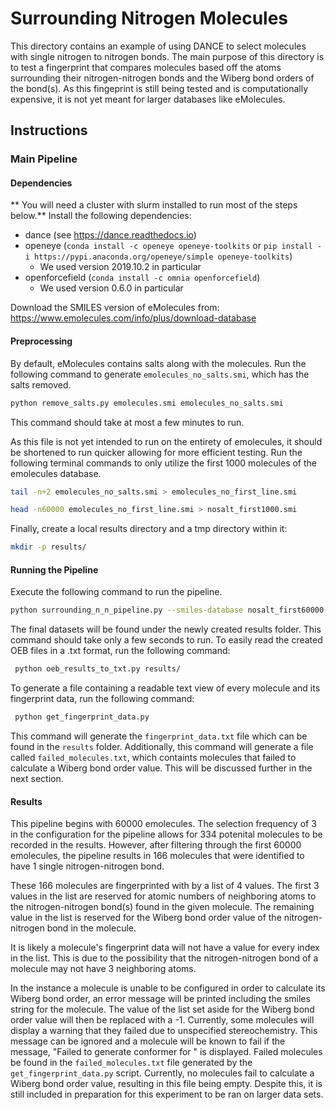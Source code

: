 # Surrounding Nitrogen Molecules

This directory contains an example of using DANCE to select molecules with 
single nitrogen to nitrogen bonds. The main purpose of this directory is to
test a fingerprint that compares molecules based off the atoms surrounding 
their nitrogen-nitrogen bonds and the Wiberg bond orders of the bond(s). As
this fingeprint is still being tested and is computationally expensive, it is
not yet meant for larger databases like eMolecules.

## Instructions

### Main Pipeline

#### Dependencies

** You will need a cluster with slurm installed to run most of the steps below.**
Install the following dependencies:
- dance (see https://dance.readthedocs.io)
- openeye (`conda install -c openeye openeye-toolkits` or
  `pip install -i https://pypi.anaconda.org/openeye/simple openeye-toolkits`)
  - We used version 2019.10.2 in particular
- openforcefield (`conda install -c omnia openforcefield`)
  - We used version 0.6.0 in particular
  
Download the SMILES version of eMolecules from:
https://www.emolecules.com/info/plus/download-database

#### Preprocessing

By default, eMolecules contains salts along with the molecules. Run the
following command to generate `emolecules_no_salts.smi`, which has the salts
removed.

```bash
python remove_salts.py emolecules.smi emolecules_no_salts.smi
```

This command should take at most a few minutes to run.

As this file is not yet intended to run on the entirety of emolecules, it 
should be shortened to run quicker allowing for more efficient testing. Run 
the following terminal commands to only utilize the first 1000 molecules of 
the emolecules database.

```bash
tail -n+2 emolecules_no_salts.smi > emolecules_no_first_line.smi
```

```bash
head -n60000 emolecules_no_first_line.smi > nosalt_first1000.smi
```

Finally, create a local results directory and a tmp directory within it:

```bash
mkdir -p results/
```

#### Running the Pipeline

Execute the following command to run the pipeline.

```bash
python surrounding_n_n_pipeline.py --smiles-database nosalt_first60000.smi
```

The final datasets will be found under the newly created results folder. This
command should take only a few seconds to run. To easily read the created OEB
files in a .txt format, run the following command:

```bash
 python oeb_results_to_txt.py results/
```

To generate a file containing a readable text view of every molecule and its fingerprint 
data, run the following command:
```bash
 python get_fingerprint_data.py
```
This command will generate the `fingerprint_data.txt` file which can be found in
the `results` folder. Additionally, this command will generate a file called 
`failed_molecules.txt`, which containts molecules that failed to calculate a Wiberg
bond order value. This will be discussed further in the next section.

#### Results 

This pipeline begins with 60000 emolecules. The selection frequency of 3 
in the configuration for the pipeline allows for 334 potenital molecules to be
recorded in the results. However, after filtering through the first 60000
emolecules, the pipeline results in 166 molecules that were identified to 
have 1 single nitrogen-nitrogen bond. 

These 166 molecules are fingerprinted with by a list of 4 values. The first 
3 values in the list are reserved for atomic numbers of neighboring atoms to
the nitrogen-nitrogen bond(s) found in the given molecule. The remaining 
value in the list is reserved for the Wiberg bond order value of the 
nitrogen-nitrogen bond in the molecule. 

It is likely a molecule's fingerprint data will not have a value for 
every index in the list. This is due to the possibility that the nitrogen-nitrogen 
bond of a molecule may not have 3 neighboring atoms.  

In the instance a molecule is unable to be configured in order to calculate 
its Wiberg bond order, an error message will be printed including the smiles 
string for the molecule. The value of the list set aside for the Wiberg bond
order value will then be replaced with a -1. Currently, some molecules will
display a warning that they failed due to unspecified stereochemistry. This
message can be ignored and a molecule will be known to fail if the message,
"Failed to generate conformer for <molecule>" is displayed. Failed molecules
be found in the `failed_molecules.txt` file generated by the 
`get_fingerprint_data.py` script. Currently, no molecules fail to calculate
a Wiberg bond order value, resulting in this file being empty. Despite this, it is
still included in preparation for this experiment to be ran on larger data sets.
